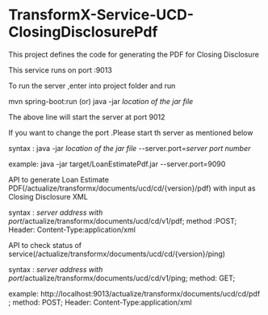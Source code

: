# TransformX-Service-UCD-ClosingDisclosurePdf

This project defines the code for generating the PDF for Closing Disclosure

This service runs on port :9013

To run the server ,enter into project folder and run

mvn spring-boot:run (or) java -jar *location of the jar file*

The above line will start the server at port 9012

If you want to change the port .Please start th server as mentioned below 

syntax : java -jar *location of the jar file* --server.port=*server port number*
 
example: java -jar target/LoanEstimatePdf.jar --server.port=9090

API to generate Loan Estimate PDF(/actualize/transformx/documents/ucd/cd/{version}/pdf) with input as Closing Disclosure XML 

syntax : *server address with port*/actualize/transformx/documents/ucd/cd/v1/pdf; method :POST; Header: Content-Type:application/xml

API to check status of service(/actualize/transformx/documents/ucd/cd/{version}/ping)

syntax : *server address with port*/actualize/transformx/documents/ucd/cd/v1/ping; method: GET;

example: http://localhost:9013/actualize/transformx/documents/ucd/cd/pdf ; method: POST; Header: Content-Type:application/xml